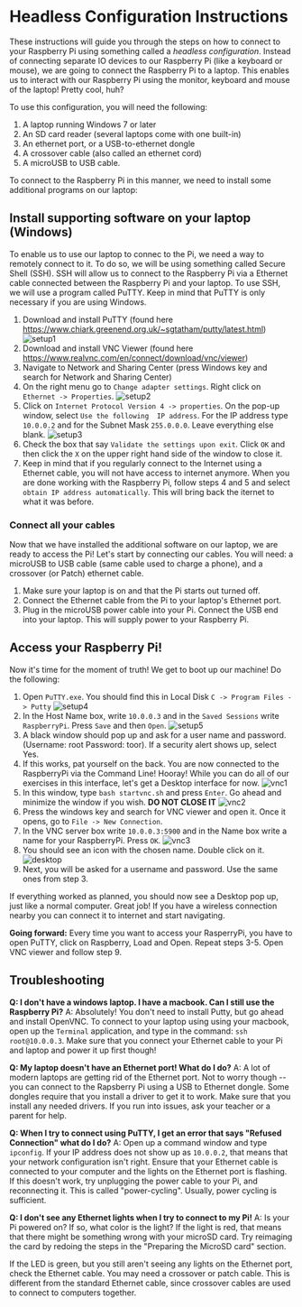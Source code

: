 # Headless Configuration Instructions

These instructions will guide you through the steps on how  to connect to your 
Raspberry Pi using something called a _headless configuration_. Instead of 
connecting separate IO devices to our Raspberry Pi (like a keyboard or mouse), we are going to connect 
the Raspberry Pi to a laptop. This enables us to interact with our Raspberry Pi 
using the monitor, keyboard and mouse of the laptop! Pretty cool, huh?

To use this configuration, you will need the following:
1. A laptop running Windows 7 or later
2. An SD card reader (several laptops come with one built-in)
3. An ethernet port, or a USB-to-ethernet dongle
4. A crossover cable (also called an ethernet cord)
5. A microUSB to USB cable.

To connect to the Raspberry Pi in this manner, we need to install some additional programs on our 
laptop:

## Install supporting software on your laptop (Windows)

To enable us to use our laptop to connec to the Pi, we need a way to remotely connect to it. To do so, 
we will be using something called Secure Shell (SSH). SSH will allow us to connect to the Raspberry Pi 
via a Ethernet cable connected between the Raspberry Pi and your laptop. To use SSH, we will use a 
program called PuTTY. Keep in mind that PuTTY is only necessary if you are using Windows. 

1. Download and install PuTTY (found here https://www.chiark.greenend.org.uk/~sgtatham/putty/latest.html)
![setup1](http://www.suzannejmatthews.com/images/aosk/chapter1/setup1.png)
2. Download and install VNC Viewer (found here https://www.realvnc.com/en/connect/download/vnc/viewer) 
3. Navigate to Network and Sharing Center (press Windows key and search for Network and Sharing Center)
4. On the right menu go to `Change adapter settings`. Right click on `Ethernet -> Properties`. 
![setup2](http://www.suzannejmatthews.com/images/aosk/chapter1/setup2.png)
6. Click on `Internet Protocol Version 4 -> properties`. On the pop-up window, select `Use the following 
   IP address`. For the IP address type `10.0.0.2` and for the Subnet Mask `255.0.0.0`. Leave everything 
   else blank.
![setup3](http://www.suzannejmatthews.com/images/aosk/chapter1/setup3.png)   
7. Check the box that say `Validate the settings upon exit`. Click `OK` and then click the `X` on the upper 
right hand side of the window to close it. 
8. Keep in mind that if you regularly connect to the Internet using a Ethernet cable, you will not have 
access to internet anymore. When you are done working with the Raspberry Pi, follow steps 4 and 5 and 
select `obtain IP address automatically`. This will bring back the iternet to what it was before.

 
### Connect all your cables
Now that we have installed the additional software on our laptop, we are ready to access the Pi! Let's 
start by connecting our cables. You will need: a microUSB to USB cable (same cable used to charge a phone),
and a crossover (or Patch) ethernet cable.


1. Make sure your laptop is on and that the Pi starts out turned off.
2. Connect the Ethernet cable from the Pi to your laptop's Ethernet port.
3. Plug in the microUSB power cable into your Pi. Connect the USB end into your laptop. This will supply 
power to your Raspberry Pi.

## Access your Raspberry Pi!
Now it's time for the moment of truth! We get to boot up our machine! Do the following:
1. Open `PuTTY.exe`. You should find this in Local Disk `C -> Program Files -> Putty`
![setup4](http://www.suzannejmatthews.com/images/aosk/chapter1/setup4.png)
2. In the Host Name box, write `10.0.0.3` and in the `Saved Sessions` write `RaspberryPi`. Press `Save` and 
then `Open`. 
![setup5](http://www.suzannejmatthews.com/images/aosk/chapter1/setup5.png)
3. A black window should pop up and ask for a user name and password. (Username: root  Password: toor). If a 
   security alert shows up, select Yes.
4. If this works, pat yourself on the back. You are now connected to the RaspberryPi via the Command Line! 
Hooray! While you can do all of our exercises in this interface, let's get a Desktop interface for now.
![vnc1](http://www.suzannejmatthews.com/images/aosk/chapter1/vnc1.png)
5. In this window, type `bash startvnc.sh` and press `Enter`. Go ahead and minimize the window if you wish. 
**DO NOT CLOSE IT**
![vnc2](http://www.suzannejmatthews.com/images/aosk/chapter1/vnc2.png)
6. Press the windows key and search for VNC viewer and open it. Once it opens, go to `File -> New Connection`.
7. In the VNC server box write `10.0.0.3:5900` and in the Name box write a name for your RaspberryPi. 
Press `OK`. 
![vnc3](http://www.suzannejmatthews.com/images/aosk/chapter1/vnc3.png)
8. You should see an icon with the chosen name. Double click on it.
![desktop](http://www.suzannejmatthews.com/images/aosk/chapter1/desktop.png)
9. Next, you will be asked for a username and password. Use the same ones from step 3.

If everything worked as planned, you should now see a Desktop pop up, just like a normal computer. Great 
job! If you have a wireless connection nearby you can connect it to internet and start navigating.

**Going forward:** Every time you want to access your RasperryPi, you have to open PuTTY, click on 
Raspberry, Load and Open. Repeat steps 3-5. Open VNC viewer and follow step 9.

## Troubleshooting

**Q: I don't have a windows laptop. I have a macbook.  Can I still use the Raspberry Pi?**
A: Absolutely! You don't need to install Putty, but go ahead and install OpenVNC. To connect to your 
laptop using using your macbook, open up the `Terminal` application, and type in the command:
`ssh root@10.0.0.3`. Make sure that you connect your Ethernet cable to your Pi and laptop and power it up 
first though!

**Q: My laptop doesn't have an Ethernet port! What do I do?**
A: A lot of modern laptops are getting rid of the Ethernet port. Not to worry though -- you can connect to 
the Rapsberry Pi using a USB to Ethernet dongle. Some dongles require that you install a driver to get it 
to work. Make sure that you install any needed drivers. If you run into issues, ask your teacher or a parent 
for help.

**Q: When I try to connect using PuTTY, I get an error that says "Refused Connection" what do I do?**
A: Open up a command window and type `ipconfig`. If your IP address does not show up as `10.0.0.2`, that 
means that your network configuration isn't right. Ensure that your Ethernet cable is connected to your 
computer and the lights on the Ethernet port is flashing. If this doesn't work, try unplugging the 
power cable to your Pi, and reconnecting it. This is called "power-cycling". Usually, power cycling is 
sufficient.

**Q: I don't see any Ethernet lights when I try to connect to my Pi!**
A: Is your Pi powered on? If so, what color is the light? If the light is red, that means that there 
might be something wrong with your microSD card. Try reimaging the card by redoing the steps in the 
"Preparing the MicroSD card" section. 

If the LED is green, but you still aren't seeing any lights on the Ethernet port, check the Ethernet 
cable. You may need a crossover or patch cable. This is different from the standard Ethernet cable, 
since crossover cables are used to connect to computers together.



